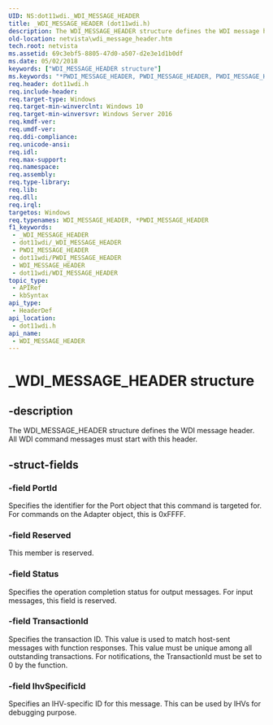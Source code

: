 ```yaml
---
UID: NS:dot11wdi._WDI_MESSAGE_HEADER
title: _WDI_MESSAGE_HEADER (dot11wdi.h)
description: The WDI_MESSAGE_HEADER structure defines the WDI message header. All WDI command messages must start with this header.
old-location: netvista\wdi_message_header.htm
tech.root: netvista
ms.assetid: 69c3ebf5-8805-47d0-a507-d2e3e1d1b0df
ms.date: 05/02/2018
keywords: ["WDI_MESSAGE_HEADER structure"]
ms.keywords: "*PWDI_MESSAGE_HEADER, PWDI_MESSAGE_HEADER, PWDI_MESSAGE_HEADER structure pointer [Network Drivers Starting with Windows Vista], WDI_MESSAGE_HEADER, WDI_MESSAGE_HEADER structure [Network Drivers Starting with Windows Vista], _WDI_MESSAGE_HEADER, dot11wdi/PWDI_MESSAGE_HEADER, dot11wdi/WDI_MESSAGE_HEADER, netvista.wdi_message_header"
req.header: dot11wdi.h
req.include-header: 
req.target-type: Windows
req.target-min-winverclnt: Windows 10
req.target-min-winversvr: Windows Server 2016
req.kmdf-ver: 
req.umdf-ver: 
req.ddi-compliance: 
req.unicode-ansi: 
req.idl: 
req.max-support: 
req.namespace: 
req.assembly: 
req.type-library: 
req.lib: 
req.dll: 
req.irql: 
targetos: Windows
req.typenames: WDI_MESSAGE_HEADER, *PWDI_MESSAGE_HEADER
f1_keywords:
 - _WDI_MESSAGE_HEADER
 - dot11wdi/_WDI_MESSAGE_HEADER
 - PWDI_MESSAGE_HEADER
 - dot11wdi/PWDI_MESSAGE_HEADER
 - WDI_MESSAGE_HEADER
 - dot11wdi/WDI_MESSAGE_HEADER
topic_type:
 - APIRef
 - kbSyntax
api_type:
 - HeaderDef
api_location:
 - dot11wdi.h
api_name:
 - WDI_MESSAGE_HEADER
---
```


# _WDI_MESSAGE_HEADER structure


## -description

The 
  WDI_MESSAGE_HEADER structure defines the WDI message header. All WDI  command messages must start with this header.

## -struct-fields

### -field PortId

Specifies the identifier for the Port object that this command is targeted for. For commands on the Adapter object, this is 0xFFFF.

### -field Reserved

This member is reserved.

### -field Status

Specifies the operation completion status for output messages. For input messages, this field is reserved.

### -field TransactionId

Specifies the transaction ID. This value is used to match host-sent messages with function responses.  This value must be unique among all outstanding transactions.  For notifications, the TransactionId must be set to 0 by the function.

### -field IhvSpecificId

Specifies an IHV-specific ID for this message. This can be used by IHVs for debugging purpose.

